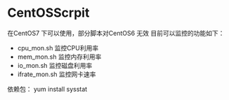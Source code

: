 # CentOSScrpit

在CentOS7 下可以使用，部分脚本对CentOS6 无效
目前可以监控的功能如下：
* cpu_mon.sh 监控CPU利用率
* mem_mon.sh 监控内存利用率
* io_mon.sh 监控磁盘利用率
* ifrate_mon.sh 监控网卡速率

依赖包：
yum install sysstat 
